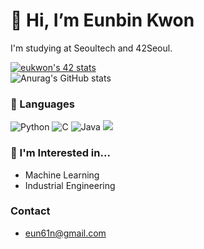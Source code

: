 # 👋 Hi, I’m Eunbin Kwon
I'm studying at Seoultech and 42Seoul.

[![eukwon's 42 stats](https://badge42.vercel.app/api/v2/cl5kiwlg3000609jphh6n6njn/stats?cursusId=21&coalitionId=86)](https://github.com/JaeSeoKim/badge42)
<br/>
![Anurag's GitHub stats](https://github-readme-stats.vercel.app/api?username=eun61n00&hide=contribs,prs)


### 🌱 Languages
<img alt="Python" src="https://img.shields.io/badge/Python-3776AB?style=for-the-badge&logo=python&logoColor=white"/> <img alt="C" src="https://img.shields.io/badge/C-blue?style=for-the-badge&logo=C&logoColor=White"/> <img alt="Java" src="https://img.shields.io/badge/Java-007396?style=for-the-badge&logo=Java&locoColor=White"/> <img src="https://img.shields.io/badge/mysql-4479A1?style=for-the-badge&logo=mysql&logoColor=white">

### 🌿 I'm Interested in...
- Machine Learning
- Industrial Engineering

### Contact
- eun61n@gmail.com


<!---
eun61n00/eun61n00 is a ✨ special ✨ repository because its `README.md` (this file) appears on your GitHub profile.
You can click the Preview link to take a look at your changes.
--->
